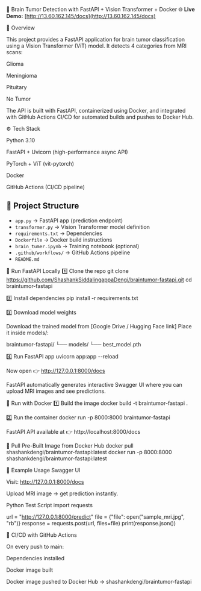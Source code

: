 🧠 Brain Tumor Detection with FastAPI + Vision Transformer + Docker
🌐 **Live Demo:** [http://13.60.162.145/docs](http://13.60.162.145/docs)

📌 Overview

This project provides a FastAPI application for brain tumor classification using a Vision Transformer (ViT) model.
It detects 4 categories from MRI scans:

Glioma

Meningioma

Pituitary

No Tumor

The API is built with FastAPI, containerized using Docker, and integrated with GitHub Actions CI/CD for automated builds and pushes to Docker Hub.

⚙️ Tech Stack

Python 3.10

FastAPI + Uvicorn (high-performance async API)

PyTorch + ViT (vit-pytorch)

Docker

GitHub Actions (CI/CD pipeline)

## 📂 Project Structure

- `app.py` → FastAPI app (prediction endpoint)  
- `transformer.py` → Vision Transformer model definition  
- `requirements.txt` → Dependencies  
- `Dockerfile` → Docker build instructions  
- `brain_tumer.ipynb` → Training notebook (optional)  
- `.github/workflows/` → GitHub Actions pipeline  
- `README.md`


🚀 Run FastAPI Locally
1️⃣ Clone the repo
git clone https://github.com/ShashankSiddalingappaDengi/braintumor-fastapi.git
cd braintumor-fastapi

2️⃣ Install dependencies
pip install -r requirements.txt

3️⃣ Download model weights

Download the trained model from [Google Drive / Hugging Face link]
Place it inside models/:

braintumor-fastapi/
└── models/
    └── best_model.pth

4️⃣ Run FastAPI app
uvicorn app:app --reload


Now open 👉 http://127.0.0.1:8000/docs

FastAPI automatically generates interactive Swagger UI where you can upload MRI images and see predictions.

🐳 Run with Docker
1️⃣ Build the image
docker build -t braintumor-fastapi .

2️⃣ Run the container
docker run -p 8000:8000 braintumor-fastapi


FastAPI API available at 👉 http://localhost:8000/docs

🐳 Pull Pre-Built Image from Docker Hub
docker pull shashankdengi/braintumor-fastapi:latest
docker run -p 8000:8000 shashankdengi/braintumor-fastapi:latest

📸 Example Usage
Swagger UI

Visit: http://127.0.0.1:8000/docs

Upload MRI image → get prediction instantly.

Python Test Script
import requests

url = "http://127.0.0.1:8000/predict"
file = {"file": open("sample_mri.jpg", "rb")}
response = requests.post(url, files=file)
print(response.json())

🔄 CI/CD with GitHub Actions

On every push to main:

Dependencies installed

Docker image built

Docker image pushed to Docker Hub → shashankdengi/braintumor-fastapi
